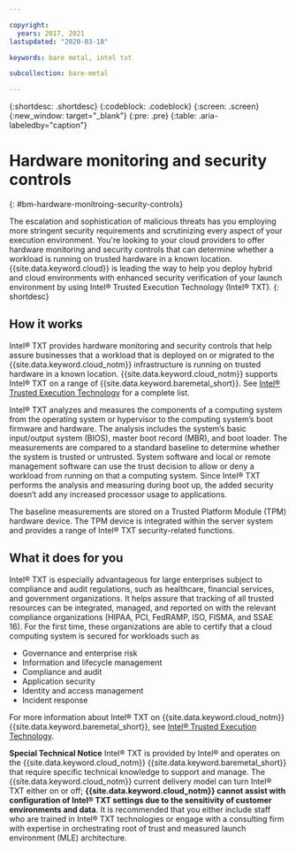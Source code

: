 ```yaml
---

copyright:
  years: 2017, 2021
lastupdated: "2020-03-18"

keywords: bare metal, intel txt

subcollection: bare-metal

---
```


{:shortdesc: .shortdesc}
{:codeblock: .codeblock}
{:screen: .screen}
{:new_window: target="_blank"}
{:pre: .pre}
{:table: .aria-labeledby="caption"}

# Hardware monitoring and security controls
{: #bm-hardware-monitroing-security-controls}

The escalation and sophistication of malicious threats has you employing more stringent security requirements and scrutinizing every aspect of your execution environment. You're looking to your cloud providers to offer hardware monitoring and security controls that can determine whether a workload is running on trusted hardware in a known location. {{site.data.keyword.cloud}} is leading the way to help you deploy hybrid and cloud environments with enhanced security verification of your launch environment by using Intel&reg; Trusted Execution Technology (Intel&reg; TXT). 
{: shortdesc}

## How it works

Intel&reg; TXT provides hardware monitoring and security controls that help assure businesses that a workload that is deployed on or migrated to the {{site.data.keyword.cloud_notm}} infrastructure is running on trusted hardware in a known location. {{site.data.keyword.cloud_notm}} supports Intel&reg; TXT on a range of {{site.data.keyword.baremetal_short}}. See [Intel&reg; Trusted Execution Technology](https://www.ibm.com/cloud/bare-metal-servers/intel-txt) for a complete list.

Intel&reg; TXT analyzes and measures the components of a computing system from the operating system or hypervisor to the computing system’s boot firmware and hardware. The analysis includes the system’s basic input/output system (BIOS), master boot record (MBR), and boot loader. The measurements are compared to a standard baseline to determine whether the system is trusted or untrusted. System software and local or remote management software can use the trust decision to allow or deny a workload from running on that a computing system. Since Intel&reg; TXT performs the analysis and measuring during boot up, the added security doesn’t add any increased processor usage to applications.

The baseline measurements are stored on a Trusted Platform Module (TPM) hardware device. The TPM device is integrated within the server system and provides a range of Intel&reg; TXT security-related functions.

## What it does for you

Intel&reg; TXT is especially advantageous for large enterprises subject to compliance and audit regulations, such as healthcare, financial services, and government organizations. It helps assure that tracking of all trusted resources can be integrated, managed, and reported on with the relevant compliance organizations (HIPAA, PCI, FedRAMP, ISO, FISMA, and SSAE 16). For the first time, these organizations are able to certify that a cloud computing system is secured for workloads such as

* Governance and enterprise risk
* Information and lifecycle management
* Compliance and audit
* Application security
* Identity and access management
* Incident response

For more information about Intel&reg; TXT on {{site.data.keyword.cloud_notm}} {{site.data.keyword.baremetal_short}}, see [Intel&reg; Trusted Execution Technology](https://www.ibm.com/cloud/bare-metal-servers/intel-txt).

<!--The following link has more information about adding more security and compliance with your workloads with a [trusted secure cloud solution with IBM, VMware&reg;, and HyTrust](http://wpc.c320.edgecastcdn.net/00C320/DeploymentGuide_IBM_Intel_HyTrust_VMware_v1%200.pdf).-->

**Special Technical Notice** Intel&reg; TXT is provided by Intel&reg; and operates on the {{site.data.keyword.cloud_notm}} {{site.data.keyword.baremetal_short}} that require specific technical knowledge to support and manage. The {{site.data.keyword.cloud_notm}} current delivery model can turn Intel&reg; TXT either on or off; **{{site.data.keyword.cloud_notm}} cannot assist with configuration of Intel&reg; TXT settings due to the sensitivity of customer environments and data**. It is recommended that you either include staff who are trained in Intel&reg; TXT technologies or engage with a consulting firm with expertise in orchestrating root of trust and measured launch environment (MLE) architecture.
